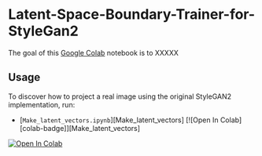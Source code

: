 # Latent-Space-Boundary-Trainer-for-StyleGan2

The goal of this [Google Colab](https://colab.research.google.com/) notebook is to XXXXX
## Usage

To discover how to project a real image using the original StyleGAN2 implementation, run:
-   [`Make_latent_vectors.ipynb`][Make_latent_vectors]
[![Open In Colab][colab-badge]][Make_latent_vectors]


[![Open In Colab](https://colab.research.google.com/assets/colab-badge.svg)](https://github.com/richard1634/Latent-Space-Boundary-Trainer-for-StyleGan2/blob/master/Make_latent_vectors.ipynb)
